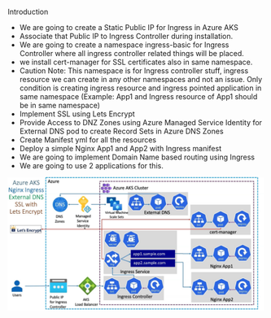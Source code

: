 Introduction
* We are going to create a Static Public IP for Ingress in Azure AKS
* Associate that Public IP to Ingress Controller during installation.
* We are going to create a namespace ingress-basic for Ingress Controller where all ingress controller related things will be placed.
* we install cert-manager for SSL certificates also in same namespace.
* Caution Note: This namespace is for Ingress controller stuff, ingress resource we can create in any other namespaces and not an issue. Only condition is creating ingress resource and ingress pointed application in same namespace (Example: App1 and Ingress resource of App1 should be in same namespace)
* Implement SSL using Lets Encrypt
* Provide Access to DNZ Zones using Azure Managed Service Identity for External DNS pod to create Record Sets in Azure DNS Zones
* Create Manifest yml for all the resources
* Deploy a simple Nginx App1 and App2 with Ingress manifest
* We are going to implement Domain Name based routing using Ingress
* We are going to use 2 applications for this.

 ![alt text](https://github.com/mdsahmad/task3/blob/d89c959b387d2bcedaade0d3dabb143e0f98c442/IngressinAKS-SSL.png)
